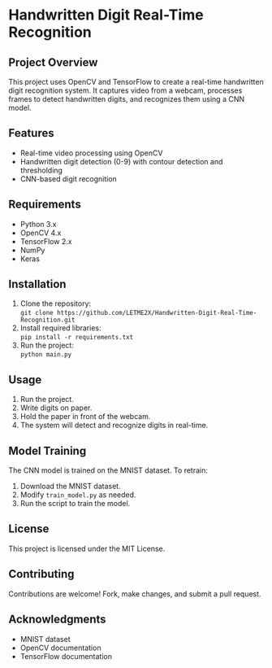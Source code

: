 # Handwritten Digit Real-Time Recognition

## Project Overview
This project uses OpenCV and TensorFlow to create a real-time handwritten digit recognition system. It captures video from a webcam, processes frames to detect handwritten digits, and recognizes them using a CNN model.

## Features
- Real-time video processing using OpenCV
- Handwritten digit detection (0-9) with contour detection and thresholding
- CNN-based digit recognition

## Requirements
- Python 3.x
- OpenCV 4.x
- TensorFlow 2.x
- NumPy
- Keras

## Installation
1. Clone the repository:  
   `git clone https://github.com/LETME2X/Handwritten-Digit-Real-Time-Recognition.git`
2. Install required libraries:  
   `pip install -r requirements.txt`
3. Run the project:  
   `python main.py`

## Usage
1. Run the project.
2. Write digits on paper.
3. Hold the paper in front of the webcam.
4. The system will detect and recognize digits in real-time.

## Model Training
The CNN model is trained on the MNIST dataset. To retrain:
1. Download the MNIST dataset.
2. Modify `train_model.py` as needed.
3. Run the script to train the model.

## License
This project is licensed under the MIT License.

## Contributing
Contributions are welcome! Fork, make changes, and submit a pull request.

## Acknowledgments
- MNIST dataset
- OpenCV documentation
- TensorFlow documentation
